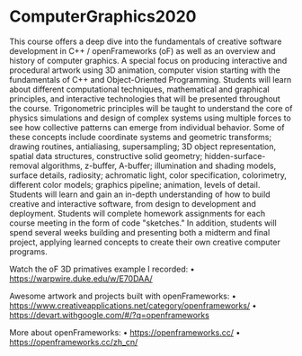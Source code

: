 # ComputerGraphics2020
This course offers a deep dive into the fundamentals of creative software development in C++ / openFrameworks (oF) as well as an overview and history of computer graphics. A special focus on producing interactive and procedural artwork using 3D animation, computer vision starting with the fundamentals of C++ and Object-Oriented Programming. Students will learn about different computational techniques, mathematical and graphical principles, and interactive technologies that will be presented throughout the course. Trigonometric principles will be taught  to understand the core of physics simulations and design of complex systems using multiple forces to see how collective patterns can emerge from individual behavior. Some of these concepts include coordinate systems and geometric transforms; drawing routines, antialiasing, supersampling; 3D object representation, spatial data structures, constructive solid geometry; hidden-surface-removal algorithms, z-buffer, A-buffer; illumination and shading models, surface details, radiosity; achromatic light, color specification, colorimetry, different color models; graphics pipeline; animation, levels of detail. Students will learn and gain an in-depth understanding of how to build creative and interactive software, from design to development and deployment. Students will complete homework assignments for each course meeting in the form of code "sketches." In addition, students will spend several weeks building and presenting both a midterm and final project, applying learned concepts to create their own creative computer programs.

Watch the oF 3D primatives example I recorded: 
•	https://warpwire.duke.edu/w/E70DAA/

Awesome artwork and projects built with openFrameworks: 
•	https://www.creativeapplications.net/category/openframeworks/
•	https://devart.withgoogle.com/#/?q=openframeworks

More about openFrameworks: 
•	https://openframeworks.cc/
•	https://openframeworks.cc/zh_cn/
